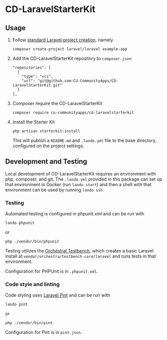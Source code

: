 # CD-LaravelStarterKit

## Usage

1. Follow [standard Laravel project creation](https://laravel.com/docs/9.x/installation#your-first-laravel-project), namely
   ```shell
   composer create-project laravel/laravel example-app
   ```
2. Add the CD-LaravelStarterKit repository to `composer.json`:
   ```
   "repositories": [
     {
       "type": "vcs",
       "url": "git@github.com:CU-CommunityApps/CD-LaravelStarterKit.git"
     }
   ],
   ```
3. Composer require the CD-LaravelStarterKit
   ```shell
   composer require cu-communityapps/cd-laravelstarterkit
   ```
4. Install the Starter Kit
   ```shell
   php artisan starterkit:install
   ```
   This will publish a `README.md` and `.lando.yml` file to the base directory, configured on the project settings.

## Development and Testing

Local development of CD-LaravelStarterKit requires an environment with php, composer, and git. The `.lando.yml` provided in this package can set up that environment in Docker (run `lando start`) and then a shell with that environment can be used by running `lando ssh`.

### Testing
Automated testing is configured in phpunit.xml and can be run with
  ```shell
  lando phpunit
  ```
or
  ```shell
  php ./vendor/bin/phpunit
  ```

Testing utilizes the [Orchestral Testbench](https://github.com/orchestral/testbench), which creates a basic Laravel install at `vendor/orchestra/testbench-core/laravel` and runs tests in that environment. 

Configuration for PHPUnit is in `.phpunit.xml`.

### Code style and linting
Code styling uses [Laravel Pint](https://laravel.com/docs/9.x/pint) and can be run with
  ```shell
  lando pint
  ```
or
  ```shell
  php ./vendor/bin/pint
  ```

Configuration for Pint is in `pint.json`.
